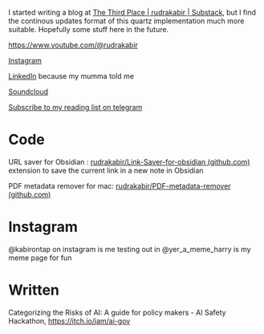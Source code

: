 I started writing a blog at [The Third Place | rudrakabir | Substack](https://rudrakabir.substack.com/), but I find the continous updates format of this quartz implementation much more suitable. Hopefully some stuff here in the future. 


https://www.youtube.com/@rudrakabir

[Instagram](https://www.instagram.com/rudrakabir/)

[LinkedIn](https://www.linkedin.com/in/rudrakabir/) because my mumma told me

[Soundcloud](https://soundcloud.com/rudra-kabir)

[Subscribe to my reading list on telegram]()
# Code

URL saver for Obsidian : [rudrakabir/Link-Saver-for-obsidian (github.com)](https://github.com/rudrakabir/Link-Saver-for-obsidian) extension to save the current link in a new note in Obsidian

PDF metadata remover for mac: [rudrakabir/PDF-metadata-remover (github.com)](https://github.com/rudrakabir/PDF-metadata-remover)


# Instagram
@kabirontap on instagram is me testing out in 
@yer_a_meme_harry is my meme page for fun

# Written

Categorizing the Risks of AI: A guide for policy makers - AI Safety Hackathon, https://itch.io/jam/ai-gov

